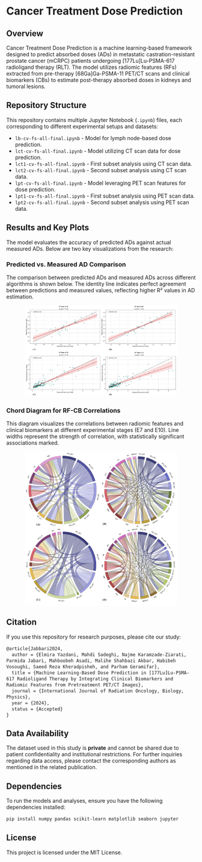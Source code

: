 # Cancer Treatment Dose Prediction

## Overview
Cancer Treatment Dose Prediction is a machine learning-based framework designed to predict absorbed doses (ADs) in metastatic castration-resistant prostate cancer (mCRPC) patients undergoing [177Lu]Lu-PSMA-617 radioligand therapy (RLT). The model utilizes radiomic features (RFs) extracted from pre-therapy [68Ga]Ga-PSMA-11 PET/CT scans and clinical biomarkers (CBs) to estimate post-therapy absorbed doses in kidneys and tumoral lesions.

## Repository Structure
This repository contains multiple Jupyter Notebook (`.ipynb`) files, each corresponding to different experimental setups and datasets:

- `lb-cv-fs-all-final.ipynb` - Model for lymph node-based dose prediction.
- `lct-cv-fs-all-final.ipynb` - Model utilizing CT scan data for dose prediction.
- `lct1-cv-fs-all-final.ipynb` - First subset analysis using CT scan data.
- `lct2-cv-fs-all-final.ipynb` - Second subset analysis using CT scan data.
- `lpt-cv-fs-all-final.ipynb` - Model leveraging PET scan features for dose prediction.
- `lpt1-cv-fs-all-final.ipynb` - First subset analysis using PET scan data.
- `lpt2-cv-fs-all-final.ipynb` - Second subset analysis using PET scan data.

## Results and Key Plots
The model evaluates the accuracy of predicted ADs against actual measured ADs. Below are two key visualizations from the research:

### Predicted vs. Measured AD Comparison
The comparison between predicted ADs and measured ADs across different algorithms is shown below. The identity line indicates perfect agreement between predictions and measured values, reflecting higher R² values in AD estimation.

<p align="center">
  <img width=80% src="assets/images/picture1-1.png">
</p>

### Chord Diagram for RF-CB Correlations
This diagram visualizes the correlations between radiomic features and clinical biomarkers at different experimental stages (E7 and E10). Line widths represent the strength of correlation, with statistically significant associations marked.

<p align="center">
  <img width=80% src="assets/images/picture2.png">
</p>

## Citation
If you use this repository for research purposes, please cite our study:
```
@article{Jabbari2024,
  author = {Elmira Yazdani, Mahdi Sadeghi, Najme Karamzade-Ziarati, Parmida Jabari, Mahboobeh Asadi, Malihe Shahbazi Akbar, Habibeh Vosoughi, Saeed Reza Kheradpisheh, and Parham Geramifar},
  title = {Machine Learning-Based Dose Prediction in [177Lu]Lu-PSMA-617 Radioligand Therapy by Integrating Clinical Biomarkers and Radiomic Features from Pretreatment PET/CT Images},
  journal = {International Journal of Radiation Oncology, Biology, Physics},
  year = {2024},
  status = {Accepted}
}
```

## Data Availability
The dataset used in this study is **private** and cannot be shared due to patient confidentiality and institutional restrictions. For further inquiries regarding data access, please contact the corresponding authors as mentioned in the related publication.

## Dependencies
To run the models and analyses, ensure you have the following dependencies installed:
```sh
pip install numpy pandas scikit-learn matplotlib seaborn jupyter
```

## License
This project is licensed under the MIT License.
